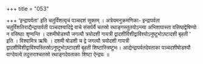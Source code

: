 +++
title = "053"

+++
‘इन्द्रापर्वता' इति चतुर्विंशत्यृचं पञ्चदशं सूक्तम् । अत्रेयमनुक्रमणिका- इन्द्रापर्वता चतुर्विंशतिराद्यैन्द्रापार्वती पञ्चदश्यादिद्वे वाचे संसर्पर्यै चतस्रो रथाङ्गस्तुतयोऽन्त्या अभिशापास्ता वसिष्ठद्वेषिण्यो न वसिष्ठाः शृण्वन्ति । दशमीषोडश्यौ जगत्यौ त्रयोदशी गायत्री द्वादशीविंशीद्वाविंश्योऽनुष्टुभोऽष्टादशी बृहती ' इति । विश्वामित्र ऋषिः । दशमी षोडशी च द्वे जगत्यौ त्रयोदशी गायत्री द्वादशीविंशीद्वाविंश्यस्तिस्रोऽनुष्टुभोऽष्टादशी बृहती शिष्टास्त्रिष्टुभः। आद्येन्द्रापर्वतदेवताका पञ्चदशीषोडश्यौ वाग्देवत्ये तदुत्तराश्चतस्रो रथाङ्गदेवताकाः शिष्टा ऐन्द्र्यः ॥